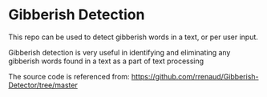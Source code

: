 # Gibberish Detection
This repo can be used to detect gibberish words in a text, or per user input.

Gibberish detection is very useful in identifying and eliminating any gibberish words found in a text as a part of text processing

The source code is referenced from:
https://github.com/rrenaud/Gibberish-Detector/tree/master


